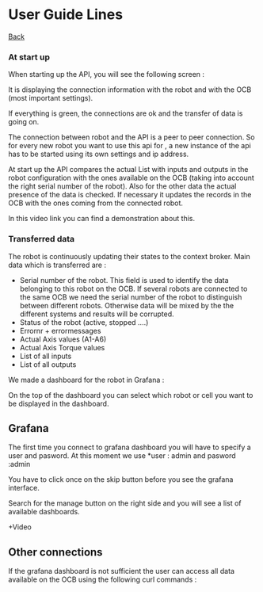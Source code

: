 # User Guide Lines

[Back](../ReadMe.md#user)

### At start up

When starting up the API, you will see the following screen :



It is displaying the connection information with the robot and with the OCB (most important settings). 



If everything is green, the connections are ok and the transfer of data is going on.

The connection between robot and the API is a peer to peer connection. So for every new robot you want to use this api for , a new instance of the api has to be started using its own settings and ip address.



At start up the API compares the actual List with inputs and outputs in the robot configuration  with the ones available on the OCB (taking into account the right serial number of the robot). Also for the other data the actual presence of the data is checked. If necessary it updates the records in the OCB with the ones coming from the connected robot.



In this video link you can find a demonstration about this.

### Transferred data

The robot is continuously updating their states to the context broker. Main data which is transferred are :

  * Serial number of the robot. This field is used to identify the data belonging to this robot  on the OCB. If several robots are connected to the same OCB we need the serial number of the robot to distinguish between different robots. Otherwise data will be mixed by the the different systems and results will be corrupted.
  * Status of the robot (active, stopped ....)
  * Errornr + errormessages
  * Actual Axis values (A1-A6)
  * Actual Axis Torque values
  * List of all inputs
  * List of all outputs

We made a dashboard for the robot in Grafana : 

On the top of the dashboard you can select which robot or cell you want to be displayed in the dashboard.               
                 



## Grafana

The first time you connect to grafana dashboard you will have to specify a user and pasword. At this moment we use 
       *user : admin and pasword :admin
       
You have to click once on the skip button before you see the grafana interface. 

Search for the manage button on the right side and you will see a list of available dashboards. 



+Video



## Other connections

If the grafana dashboard is not sufficient the user can access all data available on the OCB using the following curl commands :
